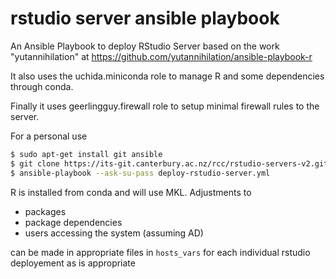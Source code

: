 # rstudio server ansible playbook
An Ansible Playbook to deploy RStudio Server based on the work "yutannihilation"
at https://github.com/yutannihilation/ansible-playbook-r

It also uses the uchida.miniconda role to manage R and some dependencies
through conda.

Finally it uses geerlingguy.firewall role to setup minimal firewall rules
to the server.

For a personal use
```sh
$ sudo apt-get install git ansible
$ git clone https://its-git.canterbury.ac.nz/rcc/rstudio-servers-v2.git
$ ansible-playbook --ask-su-pass deploy-rstudio-server.yml
```

R is installed from conda and will use MKL.
Adjustments to
 * packages
 * package dependencies
 * users accessing the system (assuming AD)

can be made in appropriate files in `hosts_vars` for
each individual rstudio deployement as is appropriate
